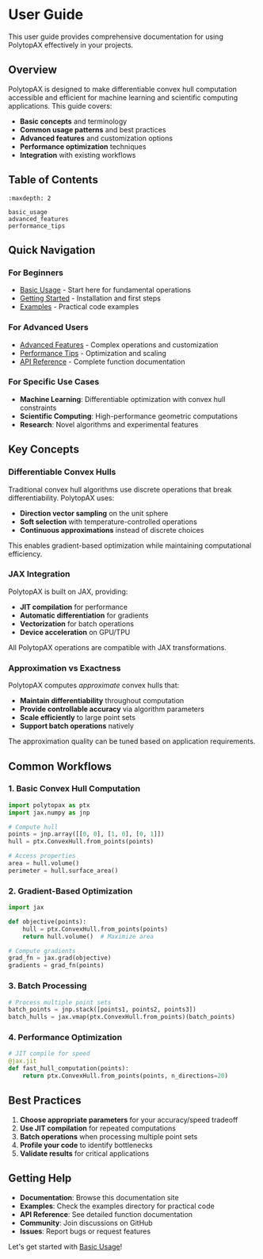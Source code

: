 # User Guide

This user guide provides comprehensive documentation for using PolytopAX effectively in your projects.

## Overview

PolytopAX is designed to make differentiable convex hull computation accessible and efficient for machine learning and scientific computing applications. This guide covers:

- **Basic concepts** and terminology
- **Common usage patterns** and best practices  
- **Advanced features** and customization options
- **Performance optimization** techniques
- **Integration** with existing workflows

## Table of Contents

```{toctree}
:maxdepth: 2

basic_usage
advanced_features
performance_tips
```

## Quick Navigation

### For Beginners
- [Basic Usage](basic_usage.md) - Start here for fundamental operations
- [Getting Started](../getting_started.md) - Installation and first steps
- [Examples](../examples/index.md) - Practical code examples

### For Advanced Users
- [Advanced Features](advanced_features.md) - Complex operations and customization
- [Performance Tips](performance_tips.md) - Optimization and scaling
- [API Reference](../api/index.rst) - Complete function documentation

### For Specific Use Cases
- **Machine Learning**: Differentiable optimization with convex hull constraints
- **Scientific Computing**: High-performance geometric computations
- **Research**: Novel algorithms and experimental features

## Key Concepts

### Differentiable Convex Hulls

Traditional convex hull algorithms use discrete operations that break differentiability. PolytopAX uses:

- **Direction vector sampling** on the unit sphere
- **Soft selection** with temperature-controlled operations
- **Continuous approximations** instead of discrete choices

This enables gradient-based optimization while maintaining computational efficiency.

### JAX Integration

PolytopAX is built on JAX, providing:

- **JIT compilation** for performance
- **Automatic differentiation** for gradients
- **Vectorization** for batch operations
- **Device acceleration** on GPU/TPU

All PolytopAX operations are compatible with JAX transformations.

### Approximation vs Exactness

PolytopAX computes *approximate* convex hulls that:

- **Maintain differentiability** throughout computation
- **Provide controllable accuracy** via algorithm parameters
- **Scale efficiently** to large point sets
- **Support batch operations** natively

The approximation quality can be tuned based on application requirements.

## Common Workflows

### 1. Basic Convex Hull Computation

```python
import polytopax as ptx
import jax.numpy as jnp

# Compute hull
points = jnp.array([[0, 0], [1, 0], [0, 1]])
hull = ptx.ConvexHull.from_points(points)

# Access properties
area = hull.volume()
perimeter = hull.surface_area()
```

### 2. Gradient-Based Optimization

```python
import jax

def objective(points):
    hull = ptx.ConvexHull.from_points(points)
    return hull.volume()  # Maximize area

# Compute gradients
grad_fn = jax.grad(objective)
gradients = grad_fn(points)
```

### 3. Batch Processing

```python
# Process multiple point sets
batch_points = jnp.stack([points1, points2, points3])
batch_hulls = jax.vmap(ptx.ConvexHull.from_points)(batch_points)
```

### 4. Performance Optimization

```python
# JIT compile for speed
@jax.jit
def fast_hull_computation(points):
    return ptx.ConvexHull.from_points(points, n_directions=20)
```

## Best Practices

1. **Choose appropriate parameters** for your accuracy/speed tradeoff
2. **Use JIT compilation** for repeated computations
3. **Batch operations** when processing multiple point sets
4. **Profile your code** to identify bottlenecks
5. **Validate results** for critical applications

## Getting Help

- **Documentation**: Browse this documentation site
- **Examples**: Check the examples directory for practical code
- **API Reference**: See detailed function documentation
- **Community**: Join discussions on GitHub
- **Issues**: Report bugs or request features

Let's get started with [Basic Usage](basic_usage.md)!